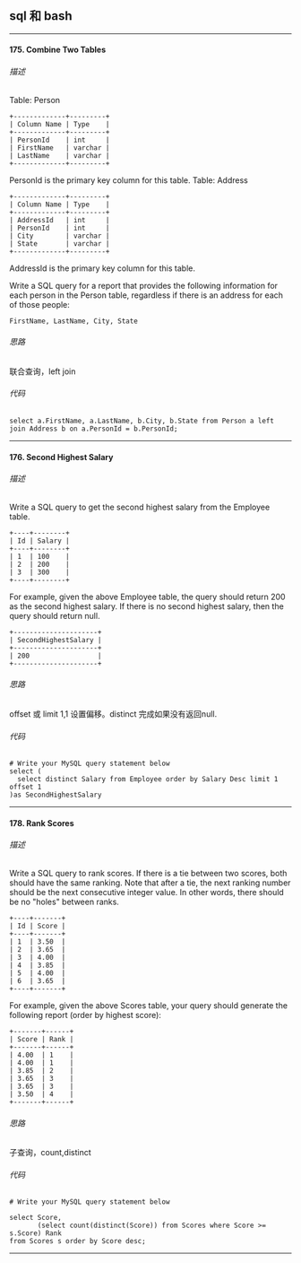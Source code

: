## sql 和 bash

---

#### 175. Combine Two Tables
###### 描述
Table: Person
```
+-------------+---------+
| Column Name | Type    |
+-------------+---------+
| PersonId    | int     |
| FirstName   | varchar |
| LastName    | varchar |
+-------------+---------+
```
PersonId is the primary key column for this table.
Table: Address
```
+-------------+---------+
| Column Name | Type    |
+-------------+---------+
| AddressId   | int     |
| PersonId    | int     |
| City        | varchar |
| State       | varchar |
+-------------+---------+
```
AddressId is the primary key column for this table.

Write a SQL query for a report that provides the following information for each person in the Person table, regardless if there is an address for each of those people:
```
FirstName, LastName, City, State
```
###### 思路
联合查询，left join
###### 代码
```
select a.FirstName, a.LastName, b.City, b.State from Person a left join Address b on a.PersonId = b.PersonId;
```

---
#### 176. Second Highest Salary

###### 描述
Write a SQL query to get the second highest salary from the Employee table.
```
+----+--------+
| Id | Salary |
+----+--------+
| 1  | 100    |
| 2  | 200    |
| 3  | 300    |
+----+--------+
```
For example, given the above Employee table, the query should return 200 as the second highest salary. If there is no second highest salary, then the query should return null.
```
+---------------------+
| SecondHighestSalary |
+---------------------+
| 200                 |
+---------------------+
```

###### 思路
offset 或 limit 1,1 设置偏移。distinct 完成如果没有返回null.
###### 代码
```
# Write your MySQL query statement below
select (
  select distinct Salary from Employee order by Salary Desc limit 1 offset 1
)as SecondHighestSalary
```

---
#### 178. Rank Scores

###### 描述
Write a SQL query to rank scores. If there is a tie between two scores, both should have the same ranking. Note that after a tie, the next ranking number should be the next consecutive integer value. In other words, there should be no "holes" between ranks.
```
+----+-------+
| Id | Score |
+----+-------+
| 1  | 3.50  |
| 2  | 3.65  |
| 3  | 4.00  |
| 4  | 3.85  |
| 5  | 4.00  |
| 6  | 3.65  |
+----+-------+
```
For example, given the above Scores table, your query should generate the following report (order by highest score):
```
+-------+------+
| Score | Rank |
+-------+------+
| 4.00  | 1    |
| 4.00  | 1    |
| 3.85  | 2    |
| 3.65  | 3    |
| 3.65  | 3    |
| 3.50  | 4    |
+-------+------+
```
###### 思路
子查询，count,distinct
###### 代码
```
# Write your MySQL query statement below

select Score, 
       (select count(distinct(Score)) from Scores where Score >= s.Score) Rank 
from Scores s order by Score desc;
```

---

